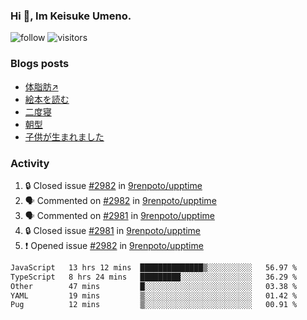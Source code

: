 ### Hi 👋, Im Keisuke Umeno.

<!--
**9renpoto/9renpoto** is a ✨ _special_ ✨ repository because its `README.md` (this file) appears on your GitHub profile.

Here are some ideas to get you started:

- 🔭 I’m currently working on ...
- 🌱 I’m currently learning ...
- 👯 I’m looking to collaborate on ...
- 🤔 I’m looking for help with ...
- 💬 Ask me about ...
- 📫 How to reach me: ...
- 😄 Pronouns: ...
- ⚡ Fun fact: ...
-->

![follow](https://img.shields.io/github/followers/9renpoto?label=Follow&style=social)
![visitors](https://komarev.com/ghpvc/?username=9renpoto&label=Profile%20views&color=0e75b6&style=flat)

### Blogs posts

<!-- BLOG-POST-LIST:START -->
- [体脂肪↗](https://9renpoto.win/entry/2024/08/12/gaining_fat)
- [絵本を読む](https://9renpoto.win/entry/2024/07/26/picture_book)
- [二度寝](https://9renpoto.win/entry/2024/07/18/going_back_to_sleep)
- [朝型](https://9renpoto.win/entry/2024/05/29/im-an-early)
- [子供が生まれました](https://9renpoto.win/entry/2024/04/18/hello-world)
<!-- BLOG-POST-LIST:END -->

### Activity

<!--START_SECTION:activity-->
1. 🔒 Closed issue [#2982](https://github.com/9renpoto/upptime/issues/2982) in [9renpoto/upptime](https://github.com/9renpoto/upptime)
2. 🗣 Commented on [#2982](https://github.com/9renpoto/upptime/issues/2982#issuecomment-2287822846) in [9renpoto/upptime](https://github.com/9renpoto/upptime)
3. 🗣 Commented on [#2981](https://github.com/9renpoto/upptime/issues/2981#issuecomment-2287822798) in [9renpoto/upptime](https://github.com/9renpoto/upptime)
4. 🔒 Closed issue [#2981](https://github.com/9renpoto/upptime/issues/2981) in [9renpoto/upptime](https://github.com/9renpoto/upptime)
5. ❗ Opened issue [#2982](https://github.com/9renpoto/upptime/issues/2982) in [9renpoto/upptime](https://github.com/9renpoto/upptime)
<!--END_SECTION:activity-->

<!--START_SECTION:waka-->

```txt
JavaScript   13 hrs 12 mins  ██████████████▒░░░░░░░░░░   56.97 %
TypeScript   8 hrs 24 mins   █████████░░░░░░░░░░░░░░░░   36.29 %
Other        47 mins         █░░░░░░░░░░░░░░░░░░░░░░░░   03.38 %
YAML         19 mins         ▒░░░░░░░░░░░░░░░░░░░░░░░░   01.42 %
Pug          12 mins         ▒░░░░░░░░░░░░░░░░░░░░░░░░   00.91 %
```

<!--END_SECTION:waka-->
